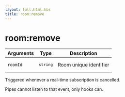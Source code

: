 ```yaml
---
layout: full.html.hbs
title: room:remove
---
```


# room:remove

| Arguments | Type | Description |
|-----------|------|-------------|
| `roomId` | <pre>string</pre> | Room unique identifier |

Triggered whenever a real-time subscription is cancelled.

<div class="alert alert-info">Pipes cannot listen to that event, only hooks can.</div>

